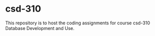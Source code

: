 # csd-310
This repository is to host the coding assignments for course csd-310 Database Development and Use.
